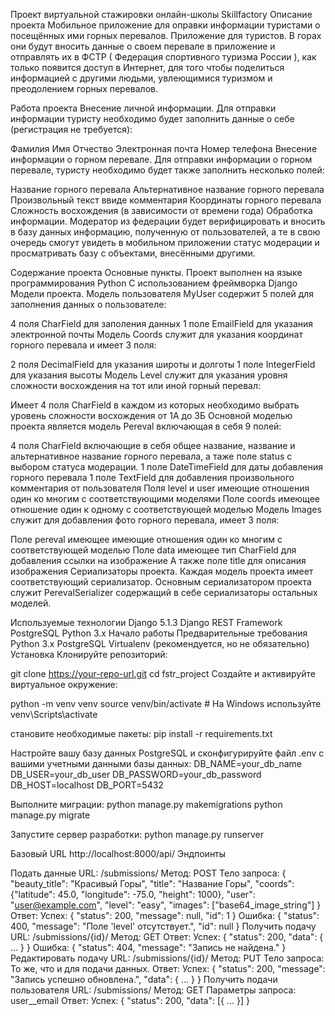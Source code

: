 Проект виртуальной стажировки онлайн-школы Skillfactory Описание проекта Мобильное приложение для оправки информации туристами о посещённых ими горных перевалов. Приложение для туристов. В горах они будут вносить данные о своем перевале в приложение и отправлять их в ФСТР ( Федерация спортивного туризма России ), как только появится доступ в Интернет, для того чтобы поделиться информацией с другими людьми, увлеющимися туризмом и преодолением горных перевалов.

Работа проекта Внесение личной информации. Для отправки информации туристу необходимо будет заполнить данные о себе (регистрация не требуется):

Фамилия Имя Отчество Электронная почта Номер телефона Внесение информации о горном перевале. Для отправки информации о горном перевале, туристу необходимо будет также заполнить несколько полей:

Название горного перевала Альтернативное название горного перевала Произвольный текст ввиде комментария Координаты горного перевала Сложность восхождения (в зависимости от времени года) Обработка информации. Модератор из федерации будет верифицировать и вносить в базу данных информацию, полученную от пользователей, а те в свою очередь смогут увидеть в мобильном приложении статус модерации и просматривать базу с объектами, внесёнными другими.

Содержание проекта Основные пункты. Проект выполнен на языке программирования Python С использованием фреймворка Django Модели проекта. Модель пользователя MyUser содержит 5 полей для заполнения данных о пользователе:

4 поля CharField для заполения данных 1 поле EmailField для указания электронной почты Модель Coords служит для указания координат горного перевала и имеет 3 поля:

2 поля DecimalField для указания широты и долготы 1 поле IntegerField для указания высоты Модель Level служит для указания уровня сложности восхождения на тот или иной горный перевал:

Имеет 4 поля CharField в каждом из которых необходимо выбрать уровень сложности восхождения от 1А до 3Б Основной моделью проекта является модель Pereval включающая в себя 9 полей:

4 поля CharField включающие в себя общее название, название и альтернативное название горного перевала, а таже поле status с выбором статуса модерации. 1 поле DateTimeField для даты добавления горного перевала 1 поле TextField для добавления произвольного комментария от пользователя Поля level и user имеющие отношения один ко многим с соответствующими моделями Поле coords имеющее отношение один к одному с соответствующей моделью Модель Images служит для добавления фото горного перевала, имеет 3 поля:

Поле pereval имеющее имеющие отношения один ко многим с соответствующей моделью Поле data имеющее тип CharField для добавления ссылки на изображение А также поле title для описания изображения Сериализаторы проекта. Каждая модель проекта имеет соответствующий сериализатор. Основным сериализатором проекта служит PerevalSerializer содержащий в себе сериализаторы остальных моделей.

Используемые технологии
Django 5.1.3
Django REST Framework
PostgreSQL
Python 3.x
Начало работы
Предварительные требования
Python 3.x
PostgreSQL
Virtualenv (рекомендуется, но не обязательно)
Установка
Клонируйте репозиторий:

git clone https://your-repo-url.git
cd fstr_project
Создайте и активируйте виртуальное окружение:

python -m venv venv source venv/bin/activate # На Windows используйте venv\Scripts\activate

становите необходимые пакеты:
pip install -r requirements.txt

Настройте вашу базу данных PostgreSQL и сконфигурируйте файл .env с вашими учетными данными базы данных:
DB_NAME=your_db_name DB_USER=your_db_user DB_PASSWORD=your_db_password DB_HOST=localhost DB_PORT=5432

Выполните миграции:
python manage.py makemigrations python manage.py migrate

Запустите сервер разработки:
python manage.py runserver

Базовый URL http://localhost:8000/api/ Эндпоинты

Подать данные URL: /submissions/ Метод: POST Тело запроса: { "beauty_title": "Красивый Горы", "title": "Название Горы", "coords": {"latitude": 45.0, "longitude": -75.0, "height": 1000}, "user": "user@example.com", "level": "easy", "images": ["base64_image_string"] } Ответ: Успех: { "status": 200, "message": null, "id": 1 } Ошибка: { "status": 400, "message": "Поле 'level' отсутствует.", "id": null }
Получить подачу URL: /submissions/{id}/ Метод: GET Ответ: Успех: { "status": 200, "data": { ... } } Ошибка: { "status": 404, "message": "Запись не найдена." }
Редактировать подачу URL: /submissions/{id}/ Метод: PUT Тело запроса: То же, что и для подачи данных. Ответ: Успех: { "status": 200, "message": "Запись успешно обновлена.", "data": { ... } }
Получить подачи пользователя URL: /submissions/ Метод: GET Параметры запроса: user__email Ответ: Успех: { "status": 200, "data": [{ ... }] }
